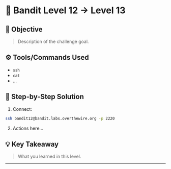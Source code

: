 # 🔐 Bandit Level 12 → Level 13

## 🎯 Objective
> Description of the challenge goal.

## ⚙️ Tools/Commands Used
- `ssh`
- `cat`
- ...

## 🧠 Step-by-Step Solution

1. Connect:
```bash
ssh bandit12@bandit.labs.overthewire.org -p 2220
```

2. Actions here...

## 💡 Key Takeaway
> What you learned in this level.

---
